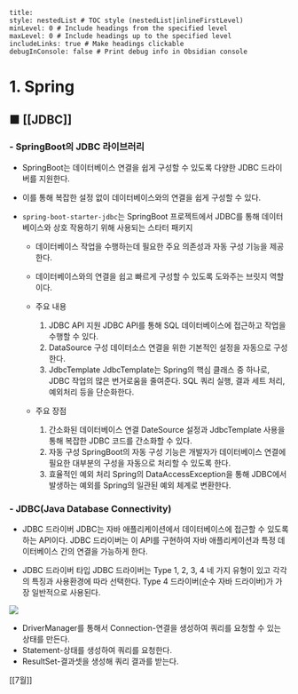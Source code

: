 ```table-of-contents
title: 
style: nestedList # TOC style (nestedList|inlineFirstLevel)
minLevel: 0 # Include headings from the specified level
maxLevel: 0 # Include headings up to the specified level
includeLinks: true # Make headings clickable
debugInConsole: false # Print debug info in Obsidian console
```

# 1. Spring
## ■ [[JDBC]]

### - SpringBoot의 JDBC 라이브러리
- SpringBoot는 데이터베이스 연결을 쉽게 구성할 수 있도록 다양한 JDBC 드라이버를 지원한다.
- 이를 통해 복잡한 설정 없이 데이터베이스와의 연결을 쉽게 구성할 수 있다.
  
- `spring-boot-starter-jdbc`는 SpringBoot 프로젝트에서 JDBC를 통해 데이터베이스와 상호 작용하기 위해 사용되는 스타터 패키지
	- 데이터베이스 작업을 수행하는데 필요한 주요 의존성과 자동 구성 기능을 제공한다.
	- 데이터베이스와의 연결을 쉽고 빠르게 구성할 수 있도록 도와주는 브릿지 역할이다.
	- 주요 내용
	    1. JDBC API 지원
	       JDBC API를 통해 SQL 데이터베이스에 접근하고 작업을 수행할 수 있다.
	    2. DataSource 구성
	       데이터소스 연결을 위한 기본적인 설정을 자동으로 구성한다.
	    3. JdbcTemplate
	       JdbcTemplate는 Spring의 핵심 클래스 중 하나로, JDBC 작업의 많은 번거로움을 줄여준다.
	       SQL 쿼리 실행, 결과 세트 처리, 예외처리 등을 단순화한다.
	       
	- 주요 장점
	    1. 간소화된 데이터베이스 연결
	       DateSource 설정과 JdbcTemplate 사용을 통해 복잡한 JDBC 코드를 간소화할 수 있다.
	    2. 자동 구성
	       SpringBoot의 자동 구성 기능은 개발자가 데이터베이스 연결에 필요한 대부분의 구성을 자동으로 처리할 수 있도록 한다.
	    3. 효율적인 예외 처리
	       Spring의 DataAccessException을 통해 JDBC에서 발생하는 예외를 Spring의 일관된 예외 체계로 변환한다.

### - JDBC(Java Database Connectivity)
- JDBC 드라이버
  JDBC는 자바 애플리케이션에서 데이터베이스에 접근할 수 있도록 하는 API이다.
  JDBC 드라이버는 이 API를 구현하여 자바 애플리케이션과 특정 데이터베이스 간의 연결을 가능하게 한다.
  
- JDBC 드라이버 타입
  JDBC 드라이버는 Type 1, 2, 3, 4 네 가지 유형이 있고 각각의 특징과 사용환경에 따라 선택한다.
  Type 4 드라이버(순수 자바 드라이버)가 가장 일반적으로 사용된다.

![](https://i.imgur.com/EflLUUW.png)

- DriverManager를 통해서 Connection-연결을 생성하여 쿼리를 요청할 수 있는 상태를 만든다.
- Statement-상태를 생성하여 쿼리를 요청한다.
- ResultSet-결과셋을 생성해 쿼리 결과를 받는다.






[[7월]]
